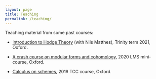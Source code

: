 ```yaml
---
layout: page
title: Teaching
permalink: /teaching/
---
```


Teaching material from some past courses:

- [Introduction to Hodge Theory](https://nilsmatthes.github.io/Hodge21.html) (with Nils Matthes), Trinity term 2021, Oxford.

- [A crash course on modular forms and cohomology](/teaching/crash-course/), 2020 LMS mini-course, Oxford.

- [Calculus on schemes](/teaching/calculus/), 2019 TCC course, Oxford.

